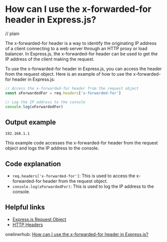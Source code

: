 # How can I use the x-forwarded-for header in Express.js?
// plain

The x-forwarded-for header is a way to identify the originating IP address of a client connecting to a web server through an HTTP proxy or load balancer. In Express.js, the x-forwarded-for header can be used to get the IP address of the client making the request.

To use the x-forwarded-for header in Express.js, you can access the header from the request object. Here is an example of how to use the x-forwarded-for header in Express.js:

```javascript
// Access the x-forwarded-for header from the request object
const xForwardedFor = req.headers['x-forwarded-for']

// Log the IP address to the console
console.log(xForwardedFor)
```

## Output example
 `192.168.1.1`

This example code accesses the x-forwarded-for header from the request object and logs the IP address to the console.

## Code explanation


- `req.headers['x-forwarded-for']`: This is used to access the x-forwarded-for header from the request object.
- `console.log(xForwardedFor)`: This is used to log the IP address to the console.

## Helpful links

- [Express.js Request Object](https://expressjs.com/en/api.html#req)
- [HTTP Headers](https://developer.mozilla.org/en-US/docs/Web/HTTP/Headers)

onelinerhub: [How can I use the x-forwarded-for header in Express.js?](https://onelinerhub.com/expressjs/how-can-i-use-the-x-forwarded-for-header-in-express-js)